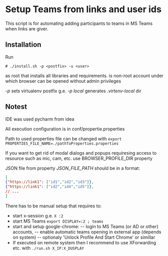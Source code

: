 # Setup Teams from links and user ids

This script is for automating adding participants to teams in MS Teams when links are giver.

## Installation

Run
```
# ./install.sh -p <postfix> -u <user>
```
as root that installs all libraries and requirements. *<user>* is non-root account under which browser can be opened without admin privileges

*-p <postfix>* sets virtualenv postfix g.e. *-p local* generates *.virtenv-local* dir 

## Notest

IDE was used pycharm from idea

All execution configuration is in conf/propertie.properties

Path to used properties file can be changed with ```export PROPERTIES_FILE_NAME=./pathToProperties.properties```  

If you want to get rid of modal dialogs and popups requiresing access to resource such as mic, cam, etc. use BROWSER_PROFILE_DIR property

JSON file from property *JSON_FILE_PATH* should be in a format:
```json
[ 
{"https://link1": ["id1","id2","id3"]},
{"https://link1": ["id2","id4","id5"]}, 
// ... 
]
```

There has to be manual setup that requires to:
- start x-session g.e. ```X :2```
- start MS Teams ```export DISPLAY=:2 ; teams```
- start and setup google-chrome:
-- login to MS Teams (or AD or other) accounts, 
-- enable automatic teams opening in external app (depends on system)
-- optionaly 'Unlock Profile And Start Chrome' or simillar
- If executed on remote system then I recommend to use XForwarding etc. with ```./run.sh X_IP:X_DUSPLAY```